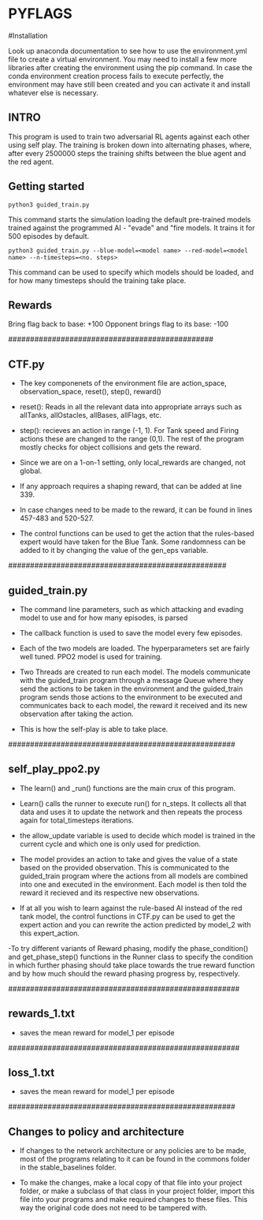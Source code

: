 # PYFLAGS
#Installation

Look up anaconda documentation to see how to use the environment.yml file to create a virtual environment. You may need to install a few more libraries after creating the environment using the pip command. In case the conda environment creation process fails to execute perfectly, the environment may have still been created and you can activate it and install whatever else is necessary.

## INTRO

This program is used to train two adversarial RL agents against each other using self play. The training is broken down into alternating phases, where, after every 2500000 steps the training shifts between the blue agent and the red agent. 

## Getting started

`python3 guided_train.py`

This command starts the simulation loading the default pre-trained models trained against the programmed AI - "evade" and "fire models. It trains it for 500 episodes by default.

`python3 guided_train.py --blue-model=<model name> --red-model=<model name> --n-timesteps=<no. steps>`

This command can be used to specify which models should be loaded, and for how many timesteps should the training take place.

## Rewards

Bring flag back to base: +100
Opponent brings flag to its base: -100

###############################################

## CTF.py

- The key componenets of the environment file are action_space, observation_space, reset(), step(), reward()

- reset(): Reads in all the relevant data into appropriate arrays such as allTanks, allOstacles, allBases, allFlags, etc.

- step(): recieves an action in range (-1, 1). For Tank speed and Firing actions these are changed to the range (0,1). The rest of the program mostly checks for object collisions and gets the reward.

- Since we are on a 1-on-1 setting, only local_rewards are changed, not global.

- If any approach requires a shaping reward, that can be added at line 339.

- In case changes need to be made to the reward, it can be found in lines 457-483 and 520-527.

- The control functions can be used to get the action that the rules-based expert would have taken for the Blue Tank. Some randomness can be added to it by changing the value of the gen_eps variable.

##################################################

## guided_train.py

- The command line parameters, such as which attacking and evading model to use and for how many episodes, is parsed

- The callback function is used to save the model every few episodes. 

- Each of the two models are loaded. The hyperparameters set are fairly well tuned. PPO2 model is used for training.

- Two Threads are created to run each model. The models communicate with the guided_train program through a message Queue where they send the actions to be taken in the environment and the guided_train program sends those actions to the environment to be executed and communicates back to each model, the reward it received and its new observation after taking the action.

- This is how the self-play is able to take place.

####################################################

## self_play_ppo2.py

- The learn() and _run() functions are the main crux of this program.

- Learn() calls the runner to execute run() for n_steps. It collects all that data and uses it to update the network and then repeats the process again for total_timesteps iterations.

- the allow_update variable is used to decide which model is trained in the current cycle and which one is only used for prediction.

- The model provides an action to take and gives the value of a state based on the provided observation. This is communicated to the guided_train program where the actions from all models are combined into one and executed in the environment. Each model is then told the reward it recieved and its respective new observations. 

- If at all you wish to learn against the rule-based AI instead of the red tank model, the control functions in CTF.py can be used to get the expert action and you can rewrite the action predicted by model_2 with this expert_action. 

-To try different variants of Reward phasing, modify the phase_condition() and get_phase_step() functions in the Runner class to specify the condition in which further phasing should take place towards the true reward function and by how much should the reward phasing progress by, respectively.

#####################################################

## rewards_1.txt

- saves the mean reward for model_1 per episode

#####################################################

## loss_1.txt

- saves the mean reward for model_1 per episode

####################################################

## Changes to policy and architecture

- If changes to the network architecture or any policies are to be made, most of the programs relating to it can be found in the commons folder in the stable_baselines folder.

- To make the changes, make a local copy of that file into your project folder, or make a subclass of that class in your project folder, import this file into your programs and make required changes to these files. This way the original code does not need to be tampered with.


